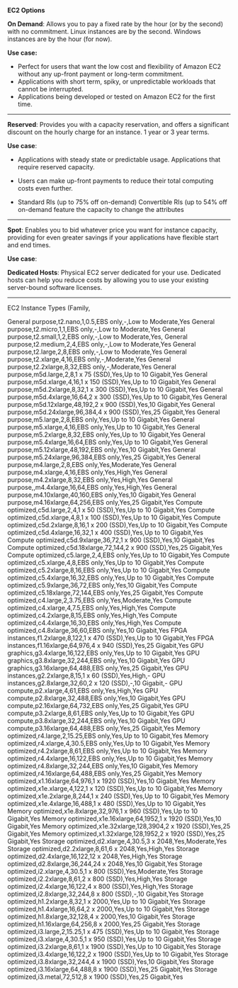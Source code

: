 **EC2 Options**

**On Demand**: Allows you to pay a fixed rate by the hour (or by the second) with no commitment. Linux instances are by the second. Windows instances are by the hour (for now).

**Use case:** 

 - Perfect for users that want the low cost and flexibility of Amazon
   EC2 without any up-front payment or long-term commitment.
 - Applications with short term, spiky, or unpredictable workloads that
   cannot be interrupted.
 - Applications being developed or tested on Amazon EC2 for the first
   time.

---

**Reserved**: Provides you with a capacity reservation, and offers a significant discount on the hourly charge for an instance. 1 year or 3 year terms.

**Use case**: 

 - Applications with steady state or predictable usage. Applications
   that require reserved capacity.

 - Users can make up-front payments to reduce their total computing
   costs even further.

 - Standard RIs (up to 75% off on-demand) Convertible RIs (up to 54% off
   on-demand feature the capacity to change the attributes

---

**Spot**: Enables you to bid whatever price you want for instance capacity, providing for even greater savings if your applications have flexible start and end times.

**Use case**:

**Dedicated Hosts**: Physical EC2 server dedicated for your use. Dedicated hosts can help you reduce costs by allowing you to use your existing server-bound software licenses.

---
EC2 Instance Types
(Family, 

General purpose,t2.nano,1,0.5,EBS only,-,Low to Moderate,Yes
General purpose,t2.micro,1,1,EBS only,-,Low to Moderate,Yes
General purpose,t2.small,1,2,EBS only,-,Low to Moderate,Yes,
General purpose,t2.medium,2,4,EBS only,-,Low to Moderate,Yes
General purpose,t2.large,2,8,EBS only,-,Low to Moderate,Yes
General purpose,t2.xlarge,4,16,EBS only,-,Moderate,Yes
General purpose,t2.2xlarge,8,32,EBS only,-,Moderate,Yes
General purpose,m5d.large,2,8,1 x 75 (SSD),Yes,Up to 10 Gigabit,Yes
General purpose,m5d.xlarge,4,16,1 x 150 (SSD),Yes,Up to 10 Gigabit,Yes
General purpose,m5d.2xlarge,8,32,1 x 300 (SSD),Yes,Up to 10 Gigabit,Yes
General purpose,m5d.4xlarge,16,64,2 x 300 (SSD),Yes,Up to 10 Gigabit,Yes
General purpose,m5d.12xlarge,48,192,2 x 900 (SSD),Yes,10 Gigabit,Yes
General purpose,m5d.24xlarge,96,384,4 x 900 (SSD),Yes,25 Gigabit,Yes
General purpose,m5.large,2,8,EBS only,Yes,Up to 10 Gigabit,Yes
General purpose,m5.xlarge,4,16,EBS only,Yes,Up to 10 Gigabit,Yes
General purpose,m5.2xlarge,8,32,EBS only,Yes,Up to 10 Gigabit,Yes
General purpose,m5.4xlarge,16,64,EBS only,Yes,Up to 10 Gigabit,Yes
General purpose,m5.12xlarge,48,192,EBS only,Yes,10 Gigabit,Yes
General purpose,m5.24xlarge,96,384,EBS only,Yes,25 Gigabit,Yes
General purpose,m4.large,2,8,EBS only,Yes,Moderate,Yes
General purpose,m4.xlarge,4,16,EBS only,Yes,High,Yes
General purpose,m4.2xlarge,8,32,EBS only,Yes,High,Yes
General purpose,,m4.4xlarge,16,64,EBS only,Yes,High,Yes
General purpose,m4.10xlarge,40,160,EBS only,Yes,10 Gigabit,Yes
General purpose,m4.16xlarge,64,256,EBS only,Yes,25 Gigabit,Yes
Compute optimized,c5d.large,2,4,1 x 50 (SSD),Yes,Up to 10 Gigabit,Yes
Compute optimized,c5d.xlarge,4,8,1 x 100 (SSD),Yes,Up to 10 Gigabit,Yes
Compute optimized,c5d.2xlarge,8,16,1 x 200 (SSD),Yes,Up to 10 Gigabit,Yes
Compute optimized,c5d.4xlarge,16,32,1 x 400 (SSD),Yes,Up to 10 Gigabit,Yes
Compute optimized,c5d.9xlarge,36,72,1 x 900 (SSD),Yes,10 Gigabit,Yes
Compute optimized,c5d.18xlarge,72,144,2 x 900 (SSD),Yes,25 Gigabit,Yes
Compute optimized,c5.large,2,4,EBS only,Yes,Up to 10 Gigabit,Yes
Compute optimized,c5.xlarge,4,8,EBS only,Yes,Up to 10 Gigabit,Yes
Compute optimized,c5.2xlarge,8,16,EBS only,Yes,Up to 10 Gigabit,Yes
Compute optimized,c5.4xlarge,16,32,EBS only,Yes,Up to 10 Gigabit,Yes
Compute optimized,c5.9xlarge,36,72,EBS only,Yes,10 Gigabit,Yes
Compute optimized,c5.18xlarge,72,144,EBS only,Yes,25 Gigabit,Yes
Compute optimized,c4.large,2,3.75,EBS only,Yes,Moderate,Yes
Compute optimized,c4.xlarge,4,7.5,EBS only,Yes,High,Yes
Compute optimized,c4.2xlarge,8,15,EBS only,Yes,High,Yes
Compute optimized,c4.4xlarge,16,30,EBS only,Yes,High,Yes
Compute optimized,c4.8xlarge,36,60,EBS only,Yes,10 Gigabit,Yes
FPGA instances,f1.2xlarge,8,122,1 x 470 (SSD),Yes,Up to 10 Gigabit,Yes
FPGA instances,f1.16xlarge,64,976,4 x 940 (SSD),Yes,25 Gigabit,Yes
GPU graphics,g3.4xlarge,16,122,EBS only,Yes,Up to 10 Gigabit,Yes
GPU graphics,g3.8xlarge,32,244,EBS only,Yes,10 Gigabit,Yes
GPU graphics,g3.16xlarge,64,488,EBS only,Yes,25 Gigabit,Yes
GPU instances,g2.2xlarge,8,15,1 x 60 (SSD),Yes,High,-
GPU instances,g2.8xlarge,32,60,2 x 120 (SSD),-,10 Gigabit,-
GPU compute,p2.xlarge,4,61,EBS only,Yes,High,Yes
GPU compute,p2.8xlarge,32,488,EBS only,Yes,10 Gigabit,Yes
GPU compute,p2.16xlarge,64,732,EBS only,Yes,25 Gigabit,Yes
GPU compute,p3.2xlarge,8,61,EBS only,Yes,Up to 10 Gigabit,Yes
GPU compute,p3.8xlarge,32,244,EBS only,Yes,10 Gigabit,Yes
GPU compute,p3.16xlarge,64,488,EBS only,Yes,25 Gigabit,Yes
Memory optimized,r4.large,2,15.25,EBS only,Yes,Up to 10 Gigabit,Yes
Memory optimized,r4.xlarge,4,30.5,EBS only,Yes,Up to 10 Gigabit,Yes
Memory optimized,r4.2xlarge,8,61,EBS only,Yes,Up to 10 Gigabit,Yes
Memory optimized,r4.4xlarge,16,122,EBS only,Yes,Up to 10 Gigabit,Yes
Memory optimized,r4.8xlarge,32,244,EBS only,Yes,10 Gigabit,Yes
Memory optimized,r4.16xlarge,64,488,EBS only,Yes,25 Gigabit,Yes
Memory optimized,x1.16xlarge,64,976,1 x 1920 (SSD),Yes,10 Gigabit,Yes
Memory optimized,x1e.xlarge,4,122,1 x 120 (SSD),Yes,Up to 10 Gigabit,Yes
Memory optimized,x1e.2xlarge,8,244,1 x 240 (SSD),Yes,Up to 10 Gigabit,Yes
Memory optimized,x1e.4xlarge,16,488,1 x 480 (SSD),Yes,Up to 10 Gigabit,Yes
Memory optimized,x1e.8xlarge,32,976,1 x 960 (SSD),Yes,Up to 10 Gigabit,Yes
Memory optimized,x1e.16xlarge,64,1952,1 x 1920 (SSD),Yes,10 Gigabit,Yes
Memory optimized,x1e.32xlarge,128,3904,2 x 1920 (SSD),Yes,25 Gigabit,Yes
Memory optimized,x1.32xlarge,128,1952,2 x 1920 (SSD),Yes,25 Gigabit,Yes
Storage optimized,d2.xlarge,4,30.5,3 x 2048,Yes,Moderate,Yes
Storage optimized,d2.2xlarge,8,61,6 x 2048,Yes,High,Yes
Storage optimized,d2.4xlarge,16,122,12 x 2048,Yes,High,Yes
Storage optimized,d2.8xlarge,36,244,24 x 2048,Yes,10 Gigabit,Yes
Storage optimized,i2.xlarge,4,30.5,1 x 800 (SSD),Yes,Moderate,Yes
Storage optimized,i2.2xlarge,8,61,2 x 800 (SSD),Yes,High,Yes
Storage optimized,i2.4xlarge,16,122,4 x 800 (SSD),Yes,High,Yes
Storage optimized,i2.8xlarge,32,244,8 x 800 (SSD),-,10 Gigabit,Yes
Storage optimized,h1.2xlarge,8,32,1 x 2000,Yes,Up to 10 Gigabit,Yes
Storage optimized,h1.4xlarge,16,64,2 x 2000,Yes,Up to 10 Gigabit,Yes
Storage optimized,h1.8xlarge,32,128,4 x 2000,Yes,10 Gigabit,Yes
Storage optimized,h1.16xlarge,64,256,8 x 2000,Yes,25 Gigabit,Yes
Storage optimized,i3.large,2,15.25,1 x 475 (SSD),Yes,Up to 10 Gigabit,Yes
Storage optimized,i3.xlarge,4,30.5,1 x 950 (SSD),Yes,Up to 10 Gigabit,Yes
Storage optimized,i3.2xlarge,8,61,1 x 1900 (SSD),Yes,Up to 10 Gigabit,Yes
Storage optimized,i3.4xlarge,16,122,2 x 1900 (SSD),Yes,Up to 10 Gigabit,Yes
Storage optimized,i3.8xlarge,32,244,4 x 1900 (SSD),Yes,10 Gigabit,Yes
Storage optimized,i3.16xlarge,64,488,8 x 1900 (SSD),Yes,25 Gigabit,Yes
Storage optimized,i3.metal,72,512,8 x 1900 (SSD),Yes,25 Gigabit,Yes



<!--stackedit_data:
eyJoaXN0b3J5IjpbLTkzMTQwNjU0NCwtMTc1ODcwMzQ1Nyw4Nz
g4NTkxNDJdfQ==
-->